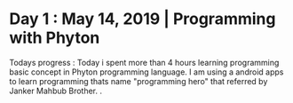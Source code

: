 # Day 1 : May 14, 2019 | Programming with Phyton
Todays progress : Today i spent more than 4 hours learning programming basic concept in Phyton programming language.
I am using a android apps to learn programming thats name "programming hero" that referred by Janker Mahbub Brother.
.
